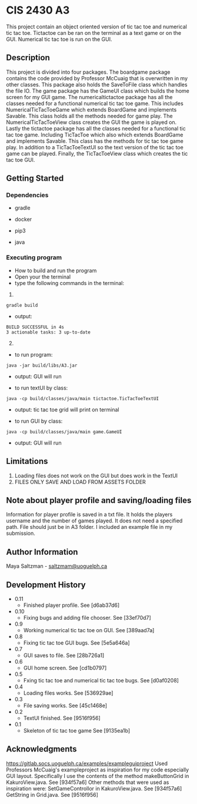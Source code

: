 # CIS 2430 A3

This project contain an object oriented version of tic tac toe and numerical tic tac toe. Tictactoe can be ran on the terminal as a text game or on the GUI. Numerical tic tac toe is run on the GUI.

## Description

This project is divided into four packages. The boardgame package contains the code provided by Professor McCuaig that is overwritten in my other classes. This package also holds the SaveToFile class which handles the file IO. The game package has the GameUI class which builds the home screen for my GUI game. The numericaltictactoe package has all the classes needed for a functional numerical tic tac toe game. This includes NumericalTicTacToeGame which extends BoardGame and implements Savable. This class holds all the methods needed for game play. The NumericalTicTacToeView class creates the GUI the game is played on. Lastly the tictactoe package has all the classes needed for a functional tic tac toe game. Including TicTacToe which also which extends BoardGame and implements Savable. This class has the methods for tic tac toe game play. In addition to a TicTacToeTextUI so the text version of the tic tac toe game can be played. Finally, the TicTacToeView class which creates the tic tac toe GUI.

## Getting Started

### Dependencies
- gradle

- docker

- pip3

- java


### Executing program

* How to build and run the program
* Open your the terminal
* type the following commands in the terminal:

1. 
```
gradle build
```
* output:
```
BUILD SUCCESSFUL in 4s
3 actionable tasks: 3 up-to-date
```
2. 
* to run program:
```
java -jar build/libs/A3.jar
```
* output: GUI will run

* to run textUI by class:
```
java -cp build/classes/java/main tictactoe.TicTacToeTextUI
```
* output: tic tac toe grid will print on terminal

* to run GUI by class:
```
java -cp build/classes/java/main game.GameUI
```
* output: GUI will run



## Limitations

1. Loading files does not work on the GUI but does work in the TextUI
2. FILES ONLY SAVE AND LOAD FROM ASSETS FOLDER

## Note about player profile and saving/loading files
Information for player profile is saved in a txt file.
It holds the players username and the number of games played.
It does not need a specified path. 
File should just be in A3 folder.
I included an example file in my submission.

## Author Information

Maya Saltzman - saltzmam@uoguelph.ca

## Development History
* 0.11
    * Finished player profile. See [d6ab37d6]
* 0.10
    * Fixing bugs and adding file chooser. See [33ef70d7]
* 0.9
    * Working numerical tic tac toe on GUI. See [389aad7a]
* 0.8
    * Fixing tic tac toe GUI bugs. See [5e5a646a]
* 0.7
    * GUI saves to file. See [28b726a1]
* 0.6
    * GUI home screen. See [cd1b0797]
* 0.5
    * Fxing tic tac toe and numerical tic tac toe bugs. See [d0af0208]
* 0.4
    * Loading files works. See [536929ae]
* 0.3
    * File saving works. See [45c1468e]
* 0.2
    * TextUI finished. See [9516f956]
* 0.1
    * Skeleton of tic tac toe game See [9135ea1b]

## Acknowledgments
https://gitlab.socs.uoguelph.ca/examples/exampleguiproject
Used Professors McCuaig's exampleproject as inspiration for my code especially GUI layout.
Specifically I use the contents of the method makeButtonGrid in KakuroView.java. See [934f57a6]
Other methods that were used as inspiration were:
SetGameControllor in KakuroView.java. See [934f57a6]
GetString in Grid.java. See [9516f956]
